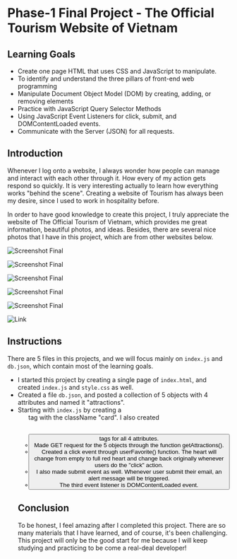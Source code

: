 # Phase-1 Final Project - The Official Tourism Website of Vietnam 

## Learning Goals

* Create one page HTML that uses CSS and JavaScript to manipulate.
* To identify and understand the three pillars of front-end web programming
* Manipulate Document Object Model (DOM) by creating, adding, or removing elements
* Practice with JavaScript Query Selector Methods
* Using JavaScript Event Listeners for click, submit, and DOMContentLoaded events.
* Communicate with the Server (JSON) for all requests.

## Introduction

Whenever I log onto a website, I always wonder how people can manage and interact with each other through it. How every of my action gets respond so quickly. It is very interesting actually to learn how everything works "behind the scene". Creating a website of Tourism has always been my desire, since I used to work in hospitality before. 

In order to have good knowledge to create this project, I truly appreciate the website of The Official Tourism of Vietnam, which provides me great information, beautiful photos, and ideas. Besides, there are several nice photos that I have in this project, which are from other websites below.

![Screenshot Final](https://globalgrasshopper.com/wp-content/uploads/2011/11/Top-10-of-the-most-beautiful-places-to-visit-in-Vietnam.jpg)

![Screenshot Final](https://img.theculturetrip.com/1440x807/smart/wp-content/uploads/2018/04/sctp0151-aodai-fashion-show-hue-festival-hue-vietnam-pham-10.jpg)

![Screenshot Final](https://bamboovillageresortvn.com/wp-content/uploads/2017/10/002-ho-chi-minh-city.jpg)

![Screenshot Final](http://www.destination360.com/asia/vietnam/images/s/beaches.jpg)

![Screenshot Final](https://www.lasinfoniadelreyhotel.com/img/upload/tet_food.gif)

![Link](https://vietnam.travel/node/1336)

## Instructions



There are 5 files in this projects, and we will focus mainly on `index.js` and `db.json`, which contain most of the learning goals.

* I started this project by creating a single page of `index.html`, and created `index.js` and `style.css` as well.
* Created a file `db.json`, and posted a collection of 5 objects with 4 attributes and named it "attractions".
* Starting with `index.js` by creating a <ul> tag with the className "card". I also created <img><h2><p><button> tags for all 4 attributes.
* Made GET request for the 5 objects through the function getAttractions().
* Created a click event through userFavorite() function. The heart will change from empty to full red heart and change back originally whenever users do the "click" action.
* I also made submit event as well. Whenever user submit their email, an alert message will be triggered.
* The third event listener is DOMContentLoaded event.

## Conclusion

To be honest, I feel amazing after I completed this project. There are so many materials that I have learned, and of course, it's been challenging. This project will only be the good start for me because I will keep studying and practicing to be come a real-deal developer!